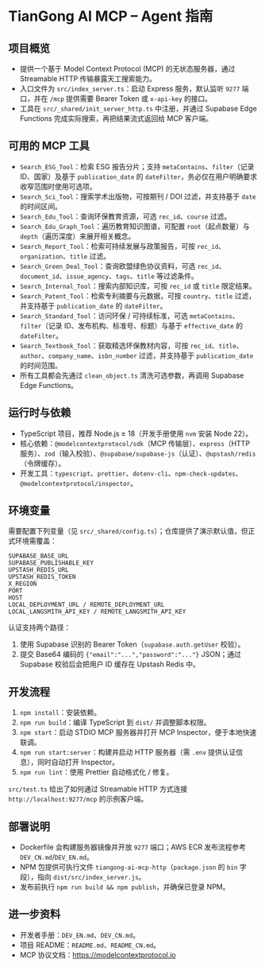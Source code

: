 # TianGong AI MCP – Agent 指南

## 项目概览
- 提供一个基于 Model Context Protocol (MCP) 的无状态服务器，通过 Streamable HTTP 传输暴露天工搜索能力。
- 入口文件为 `src/index_server.ts`：启动 Express 服务，默认监听 `9277` 端口，并在 `/mcp` 提供需要 Bearer Token 或 `x-api-key` 的接口。
- 工具在 `src/_shared/init_server_http.ts` 中注册，并通过 Supabase Edge Functions 完成实际搜索，再把结果流式返回给 MCP 客户端。

## 可用的 MCP 工具
- `Search_ESG_Tool`：检索 ESG 报告分片；支持 `metaContains`、`filter`（记录 ID、国家）及基于 `publication_date` 的 `dateFilter`，务必仅在用户明确要求收窄范围时使用可选项。
- `Search_Sci_Tool`：搜索学术出版物，可按期刊 / DOI 过滤，并支持基于 `date` 的时间区间。
- `Search_Edu_Tool`：查询环保教育资源，可选 `rec_id`、`course` 过滤。
- `Search_Edu_Graph_Tool`：遍历教育知识图谱，可配置 `root`（起点数量）与 `depth`（遍历深度）来展开相关概念。
- `Search_Report_Tool`：检索可持续发展与政策报告，可按 `rec_id`、`organization`、`title` 过滤。
- `Search_Green_Deal_Tool`：查询欧盟绿色协议资料，可选 `rec_id`、`document_id`、`issue_agency`、`tags`、`title` 等过滤条件。
- `Search_Internal_Tool`：搜索内部知识库，可按 `rec_id` 或 `title` 限定结果。
- `Search_Patent_Tool`：检索专利摘要与元数据，可按 `country`、`title` 过滤，并支持基于 `publication_date` 的 `dateFilter`。
- `Search_Standard_Tool`：访问环保 / 可持续标准，可选 `metaContains`、`filter`（记录 ID、发布机构、标准号、标题）与基于 `effective_date` 的 `dateFilter`。
- `Search_Textbook_Tool`：获取精选环保教材内容，可按 `rec_id`、`title`、`author`、`company_name`、`isbn_number` 过滤，并支持基于 `publication_date` 的时间范围。
- 所有工具都会先通过 `clean_object.ts` 清洗可选参数，再调用 Supabase Edge Functions。

## 运行时与依赖
- TypeScript 项目，推荐 Node.js ≥ 18（开发手册使用 `nvm` 安装 Node 22）。
- 核心依赖：`@modelcontextprotocol/sdk`（MCP 传输层）、`express`（HTTP 服务）、`zod`（输入校验）、`@supabase/supabase-js`（认证）、`@upstash/redis`（令牌缓存）。
- 开发工具：`typescript`、`prettier`、`dotenv-cli`、`npm-check-updates`、`@modelcontextprotocol/inspector`。

## 环境变量
需要配置下列变量（见 `src/_shared/config.ts`）；仓库提供了演示默认值，但正式环境需覆盖：

```
SUPABASE_BASE_URL
SUPABASE_PUBLISHABLE_KEY
UPSTASH_REDIS_URL
UPSTASH_REDIS_TOKEN
X_REGION
PORT
HOST
LOCAL_DEPLOYMENT_URL / REMOTE_DEPLOYMENT_URL
LOCAL_LANGSMITH_API_KEY / REMOTE_LANGSMITH_API_KEY
```

认证支持两个路径：
1. 使用 Supabase 识别的 Bearer Token（`supabase.auth.getUser` 校验）。
2. 提交 Base64 编码的 `{"email":"...","password":"..."}` JSON；通过 Supabase 校验后会把用户 ID 缓存在 Upstash Redis 中。

## 开发流程
1. `npm install`：安装依赖。
2. `npm run build`：编译 TypeScript 到 `dist/` 并调整脚本权限。
3. `npm start`：启动 STDIO MCP 服务器并打开 MCP Inspector，便于本地快速联调。
4. `npm run start:server`：构建并启动 HTTP 服务器（需 `.env` 提供认证信息），同时自动打开 Inspector。
5. `npm run lint`：使用 Prettier 自动格式化 / 修复。

`src/test.ts` 给出了如何通过 Streamable HTTP 方式连接 `http://localhost:9277/mcp` 的示例客户端。

## 部署说明
- Dockerfile 会构建服务器镜像并开放 `9277` 端口；AWS ECR 发布流程参考 `DEV_CN.md`/`DEV_EN.md`。
- NPM 包提供可执行文件 `tiangong-ai-mcp-http`（`package.json` 的 `bin` 字段），指向 `dist/src/index_server.js`。
- 发布前执行 `npm run build && npm publish`，并确保已登录 NPM。

## 进一步资料
- 开发者手册：`DEV_EN.md`、`DEV_CN.md`。
- 项目 README：`README.md`、`README_CN.md`。
- MCP 协议文档：<https://modelcontextprotocol.io>
